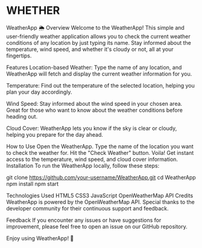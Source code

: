 # WHETHER
WeatherApp 🌦️
Overview
Welcome to the WeatherApp! This simple and user-friendly weather application allows you to check the current weather conditions of any location by just typing its name. Stay informed about the temperature, wind speed, and whether it's cloudy or not, all at your fingertips.

Features
Location-based Weather: Type the name of any location, and WeatherApp will fetch and display the current weather information for you.

Temperature: Find out the temperature of the selected location, helping you plan your day accordingly.

Wind Speed: Stay informed about the wind speed in your chosen area. Great for those who want to know about the weather conditions before heading out.

Cloud Cover: WeatherApp lets you know if the sky is clear or cloudy, helping you prepare for the day ahead.

How to Use
Open the WeatherApp.
Type the name of the location you want to check the weather for.
Hit the "Check Weather" button.
Voila! Get instant access to the temperature, wind speed, and cloud cover information.
Installation
To run the WeatherApp locally, follow these steps:

git clone https://github.com/your-username/WeatherApp.git
cd WeatherApp
npm install
npm start


Technologies Used
HTML5
CSS3
JavaScript
OpenWeatherMap API
Credits
WeatherApp is powered by the OpenWeatherMap API. Special thanks to the developer community for their continuous support and feedback.

Feedback
If you encounter any issues or have suggestions for improvement, please feel free to open an issue on our GitHub repository.

Enjoy using WeatherApp! 🌈
